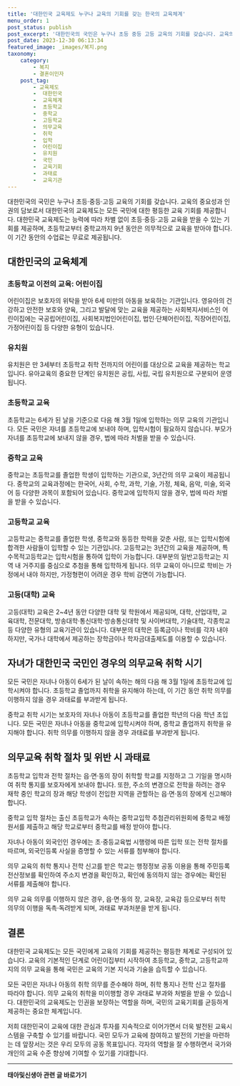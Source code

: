 ```yaml
---
title: '대한민국 교육제도 누구나 교육의 기회를 갖는 한국의 교육체계'
menu_order: 1
post_status: publish
post_excerpt: '대한민국의 국민은 누구나 초등 중등 고등 교육의 기회를 갖습니다. 교육의 중요성과 인권의 담보로서 대한민국의 교육제도는 모든 국민에 대한 평등한 교육 기회를 제공합니다. 대한민국 교육제도는 능력에 따라 차별 없이 초등 중등 고등 교육을 받을 수 있는 기회를 제공하며, 초등학교부터 중학교까지 9년 동안은 의무적으로 교육을 받아야 합니다. 이 기간 동안의 수업료는 무료로 제공됩니다.'
post_date: 2023-12-30 06:13:34
featured_image: _images/복지.png
taxonomy:
    category:
        - 복지
        - 결혼이민자
    post_tag:
        - 교육제도
        -  대한민국
        -  교육체계
        -  초등학교
        -  중학교
        -  고등학교
        -  의무교육
        -  취학
        -  입학
        -  어린이집
        -  유치원
        -  국민
        -  교육기회
        -  과태료
        -  교육기관
---
```



대한민국의 국민은 누구나 초등·중등·고등 교육의 기회를 갖습니다. 교육의 중요성과 인권의 담보로서 대한민국의 교육제도는 모든 국민에 대한 평등한 교육 기회를 제공합니다. 대한민국 교육제도는 능력에 따라 차별 없이 초등·중등·고등 교육을 받을 수 있는 기회를 제공하며, 초등학교부터 중학교까지 9년 동안은 의무적으로 교육을 받아야 합니다. 이 기간 동안의 수업료는 무료로 제공됩니다.

## 대한민국의 교육체계

### 초등학교 이전의 교육: 어린이집

어린이집은 보호자의 위탁을 받아 6세 미만의 아동을 보육하는 기관입니다. 영유아의 건강하고 안전한 보호와 양육, 그리고 발달에 맞는 교육을 제공하는 사회복지서비스인 어린이집에는 국공립어린이집, 사회복지법인어린이집, 법인·단체어린이집, 직장어린이집, 가정어린이집 등 다양한 유형이 있습니다.

### 유치원

유치원은 만 3세부터 초등학교 취학 전까지의 어린이를 대상으로 교육을 제공하는 학교입니다. 유아교육의 중요한 단계인 유치원은 공립, 사립, 국립 유치원으로 구분되어 운영됩니다.

### 초등학교 교육

초등학교는 6세가 된 날을 기준으로 다음 해 3월 1일에 입학하는 의무 교육의 기관입니다. 모든 국민은 자녀를 초등학교에 보내야 하며, 입학시험이 필요하지 않습니다. 부모가 자녀를 초등학교에 보내지 않을 경우, 법에 따라 처벌을 받을 수 있습니다.

### 중학교 교육

중학교는 초등학교를 졸업한 학생이 입학하는 기관으로, 3년간의 의무 교육이 제공됩니다. 중학교의 교육과정에는 한국어, 사회, 수학, 과학, 기술, 가정, 체육, 음악, 미술, 외국어 등 다양한 과목이 포함되어 있습니다.  중학교에 입학하지 않을 경우, 법에 따라 처벌을 받을 수 있습니다.

### 고등학교 교육

고등학교는 중학교를 졸업한 학생, 중학교와 동등한 학력을 갖춘 사람, 또는 입학시험에 합격한 사람들이 입학할 수 있는 기관입니다. 고등학교는 3년간의 교육을 제공하며, 특수목적고등학교는 입학시험을 통하여 입학이 가능합니다. 대부분의 일반고등학교는 지역 내 거주지를 중심으로 추첨을 통해 입학하게 됩니다. 의무 교육이 아니므로 학비는 가정에서 내야 하지만, 가정형편이 어려운 경우 학비 감면이 가능합니다.

### 고등(대학) 교육

고등(대학) 교육은 2~4년 동안 다양한 대학 및 학원에서 제공되며, 대학, 산업대학, 교육대학, 전문대학, 방송대학·통신대학·방송통신대학 및 사이버대학, 기술대학, 각종학교 등 다양한 유형의 교육기관이 있습니다. 대부분의 대학은 등록금이나 학비를 각자 내야 하지만, 국가나 대학에서 제공하는 장학금이나 학자금대출제도를 이용할 수 있습니다.

## 자녀가 대한민국 국민인 경우의 의무교육 취학 시기

모든 국민은 자녀나 아동이 6세가 된 날이 속하는 해의 다음 해 3월 1일에 초등학교에 입학시켜야 합니다. 초등학교 졸업까지 취학을 유지해야 하는데, 이 기간 동안 취학 의무를 이행하지 않을 경우 과태료를 부과받게 됩니다.

중학교 취학 시기는 보호자의 자녀나 아동이 초등학교를 졸업한 학년의 다음 학년 초입니다. 모든 국민은 자녀나 아동을 중학교에 입학시켜야 하며, 중학교 졸업까지 취학을 유지해야 합니다. 취학 의무를 이행하지 않을 경우 과태료를 부과받게 됩니다.

## 의무교육 취학 절차 및 위반 시 과태료

초등학교 입학과 전학 절차는 읍·면·동의 장이 취학할 학교를 지정하고 그 기일을 명시하여 취학 통지를 보호자에게 보내야 합니다. 또한, 주소의 변경으로 전학을 하려는 경우 재학 중인 학교의 장과 해당 학생이 전입한 지역을 관할하는 읍·면·동의 장에게 신고해야 합니다.

중학교 입학 절차는 출신 초등학교가 속하는 중학교입학 추첨관리위원회에 중학교 배정원서를 제출하고 해당 학교로부터 중학교를 배정 받아야 합니다.

자녀나 아동이 외국인인 경우에는 초·중등교육법 시행령에 따른 입학 또는 전학 절차를 따르며, 외국인등록 사실을 증명할 수 있는 서류를 첨부해야 합니다.

의무 교육의 취학 통지나 전학 신고를 받은 학교는 행정정보 공동 이용을 통해 주민등록 전산정보를 확인하여 주소지 변경을 확인하고, 확인에 동의하지 않는 경우에는 확인된 서류를 제출해야 합니다.

의무 교육 의무를 이행하지 않은 경우, 읍·면·동의 장, 교육장, 교육감 등으로부터 취학 의무의 이행을 독촉·독려받게 되며, 과태료 부과처분을 받게 됩니다.

## 결론

대한민국 교육제도는 모든 국민에게 교육의 기회를 제공하는 평등한 체계로 구성되어 있습니다. 교육의 기본적인 단계로 어린이집부터 시작하여 초등학교, 중학교, 고등학교까지의 의무 교육을 통해 국민은 교육의 기본 지식과 기술을 습득할 수 있습니다.

모든 국민은 자녀나 아동의 취학 의무를 준수해야 하며, 취학 통지나 전학 신고 절차를 따라야 합니다. 의무 교육의 취학을 미이행할 경우 과태료 부과와 처벌을 받을 수 있습니다. 대한민국의 교육제도는 인권을 보장하는 역할을 하며, 국민의 교육기회를 균등하게 제공하는 중요한 체계입니다.

저희 대한민국이 교육에 대한 관심과 투자를 지속적으로 이어가면서 더욱 발전된 교육시스템을 구축할 수 있기를 바랍니다. 국민 모두가 교육에 참여하고 발전의 기반을 마련하는 데 앞장서는 것은 우리 모두의 공동 목표입니다. 각자의 역할을 잘 수행하면서 국가와 개인의 교육 수준 향상에 기여할 수 있기를 기대합니다.
<!-- wp:separator -->
<hr class="wp-block-separator has-alpha-channel-opacity"/>
<!-- /wp:separator -->

<!-- wp:group {"backgroundColor":"base","layout":{"type":"constrained"}} -->
<div class="wp-block-group has-base-background-color has-background"><!-- wp:paragraph {"align":"center","fontSize":"medium"} -->
<p class="has-text-align-center has-large-font-size"><strong>태아및신생아 관련 글 바로가기</strong></p>
<!-- /wp:paragraph -->


<!-- wp:latest-posts
{"categories":[{"id":1496,"count":19,"description":"","link":"https://uknowlaw.com/category/%ed%83%9c%ec%95%84%eb%b0%8f%ec%8b%a0%ec%83%9d%ec%95%84/","name":"태아및신생아","slug":"태아및신생아","taxonomy":"category","parent":0,"meta":[],"_links":{"self":[{"href":"https://uknowlaw.com/wp-json/wp/v2/categories/1496"}],"collection":[{"href":"https://uknowlaw.com/wp-json/wp/v2/categories"}],"about":[{"href":"https://uknowlaw.com/wp-json/wp/v2/taxonomies/category"}],"wp:post_type":[{"href":"https://uknowlaw.com/wp-json/wp/v2/posts?categories=1496"}],"curies":[{"name":"wp","href":"https://api.w.org/{rel}","templated":true}]}}],"postsToShow":100,"excerptLength":28,"postLayout":"grid","columns":2,"featuredImageAlign":"left","featuredImageSizeSlug":"large","fontSize":"small"} /--></div>
<!-- /wp:group -->